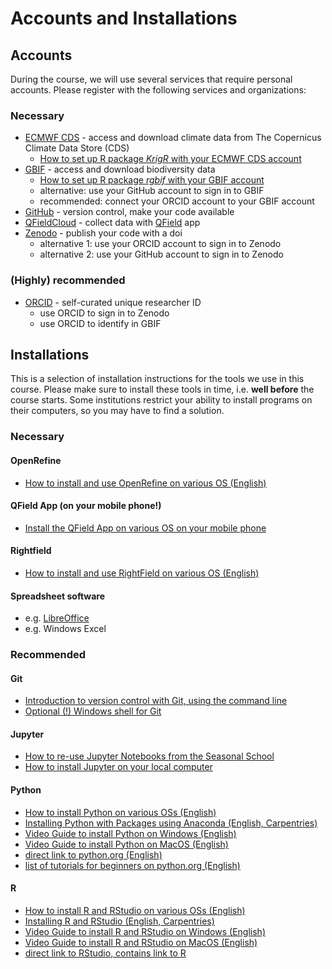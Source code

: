 # Accounts and Installations

## Accounts

During the course, we will use several services that require personal accounts. Please register with the following services and organizations:

### Necessary

* [ECMWF CDS](https://www.ecmwf.int) - access and download climate data from The Copernicus Climate Data Store (CDS)
  * [How to set up R package *KrigR* with your ECMWF CDS account](https://www.erikkusch.com/courses/krigr/setup/#cds-api-access)
* [GBIF](https://www.gbif.org/) - access and download biodiversity data
  * [How to set up R package *rgbif* with your GBIF account](https://www.erikkusch.com/courses/gbif/setup/#gbif-account)
  * alternative: use your GitHub account to sign in to GBIF
  * recommended: connect your ORCID account to your GBIF account
* [GitHub](https://github.com) - version control, make your code available
* [QFieldCloud](https://app.qfield.cloud/accounts/login/) - collect data with [QField](https://qfield.org/) app
* [Zenodo](https://zenodo.org/) - publish your code with a doi
  * alternative 1: use your ORCID account to sign in to Zenodo
  * alternative 2: use your GitHub account to sign in to Zenodo

### (Highly) recommended

* [ORCID](https://orcid.org/) - self-curated unique researcher ID
  * use ORCID to sign in to Zenodo
  * use ORCID to identify in GBIF

## Installations

This is a selection of installation instructions for the tools we use in this course. Please make sure to install these tools in time, i.e. **well before** the course starts. Some institutions restrict your ability to install programs on their computers, so you may have to find a solution.

### Necessary

#### OpenRefine

* [How to install and use OpenRefine on various OS (English)](https://openrefine.org/docs)

#### QField App (on your mobile phone!)

* [Install the QField App on various OS on your mobile phone](https://qfield.org/)

#### Rightfield

* [How to install and use RightField on various OS (English)](https://rightfield.org.uk/guide.html)

#### Spreadsheet software

* e.g. [LibreOffice](https://www.libreoffice.org)
* e.g. Windows Excel

### Recommended

#### Git

* [Introduction to version control with Git, using the command line](https://swcarpentry.github.io/git-novice/)
* [Optional (!) Windows shell for Git](https://tortoisegit.org/)

#### Jupyter

* [How to re-use Jupyter Notebooks from the Seasonal School](https://sojwolf.github.io/Jupyter_Workshop_Winterschool_2022/3.1_Reuse_Course_Material.html#)
* [How to install Jupyter on your local computer](https://jupyterlab.readthedocs.io/en/latest/getting_started/installation.html)

#### Python

* [How to install Python on various OSs (English)](https://realpython.com/installing-python/)
* [Installing Python with Packages using Anaconda (English, Carpentries)](https://datacarpentry.org/python-ecology-lesson/index.html#setup)
* [Video Guide to install Python on Windows (English)](https://www.youtube.com/watch?v=kRkkPIA-yEU)
* [Video Guide to install Python on MacOS (English)](https://www.youtube.com/watch?v=nhv82tvFfkM)
* [direct link to python.org (English)](https://www.python.org/downloads/)
* [list of tutorials for beginners on python.org (English)](https://wiki.python.org/moin/BeginnersGuide/NonProgrammers)

#### R

* [How to install R and RStudio on various OSs (English)](https://rstudio-education.github.io/hopr/starting.html)
* [Installing R and RStudio (English, Carpentries)](https://datacarpentry.org/R-ecology-lesson/#preparations)
* [Video Guide to install R and RStudio on Windows (English)](https://www.youtube.com/watch?v=9SzKJH93t5o)
* [Video Guide to install R and RStudio on MacOS (English)](https://www.youtube.com/watch?v=I5WIMX4LK8M)
* [direct link to RStudio, contains link to R](https://posit.co/download/rstudio-desktop/)
